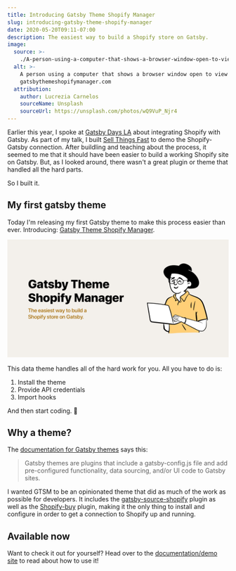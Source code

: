 ```yaml
---
title: Introducing Gatsby Theme Shopify Manager
slug: introducing-gatsby-theme-shopify-manager
date: 2020-05-20T09:11-07:00
description: The easiest way to build a Shopify store on Gatsby.
image:
  source: >-
    ./A-person-using-a-computer-that-shows-a-browser-window-open-to-view-gatsbythemeshopifymanagercom.png
  alt: >-
    A person using a computer that shows a browser window open to view
    gatsbythemeshopifymanager.com
  attribution:
    author: Lucrezia Carnelos
    sourceName: Unsplash
    sourceUrl: https://unsplash.com/photos/wQ9VuP_Njr4
---
```


Earlier this year, I spoke at [Gatsby Days LA][7] about integrating Shopify with Gatsby. As part of my talk, I built [Sell Things Fast][1] to demo the Shopify-Gatsby connection. After buildling and teaching about the process, it seemed to me that it should have been easier to build a working Shopify site on Gatsby. But, as I looked around, there wasn't a great plugin or theme that handled all the hard parts.

So I built it.

## My first gatsby theme

Today I'm releasing my first Gatsby theme to make this process easier than ever. Introducing: [Gatsby Theme Shopify Manager][2].

![Gatsby Theme Shopify Manager Social Header: The easiest way to build a Shopify store on Gatsby.](./Gatsby-Theme-Shopify-Manager-Social-Header-The-easiest-way-to-build-a-Shopify-store-on-Gatsby.png)

This data theme handles all of the hard work for you. All you have to do is:

1. Install the theme
2. Provide API credentials
3. Import hooks

And then start coding. 🚀

## Why a theme?

The [documentation for Gatsby themes][4] says this:

> Gatsby themes are plugins that include a gatsby-config.js file and add pre-configured functionality, data sourcing, and/or UI code to Gatsby sites.

I wanted GTSM to be an opinionated theme that did as much of the work as possible for developers. It includes the [gatsby-source-shopify][5] plugin as well as the [Shopify-buy][6] plugin, making it the only thing to install and configure in order to get a connection to Shopify up and running.

## Available now

Want to check it out for yourself? Head over to the [documentation/demo site][2] to read about how to use it!

[1]: https://github.com/thetrevorharmon/sell-things-fast
[2]: https://gatsbythemeshopifymanager.com
[3]: https://twitter.com/gill_kyle
[4]: https://www.gatsbyjs.org/docs/themes/what-are-gatsby-themes/
[5]: https://www.gatsbyjs.org/packages/gatsby-source-shopify/
[6]: https://www.npmjs.com/package/shopify-buy
[7]: https://www.gatsbyjs.com/gatsby-days/gatsby-days-los-angeles/